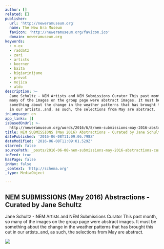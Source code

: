 ```yaml
---
author: []
related: []
publisher:
  url: 'http://neweramuseum.org'
  name: The New Era Museum
  favicon: 'http://neweramuseum.org/favicon.ico'
  domain: neweramuseum.org
keywords:
  - v-ex
  - raddatz
  - zari
  - artists
  - koerner
  - baita
  - bigiarinijune
  - prevot
  - mojica
  - aldo
description: >-
  Jane Schultz - NEM Artists and NEM Submissions Curator This past month, so
  many of the images on the group page were abstract images. It must be
  something about the change in the weather patterns that has brought this out
  in our artists..and, as such, the selections from May are abstract.
inLanguage: en
app_links: []
isBasedOnUrl: >-
  http://neweramuseum.org/words/2016/6/8/nem-submissions-may-2016-abstractions-curated-by-jane-schultz
title: NEM SUBMISSIONS (May 2016) Abstractions - Curated by Jane Schultz
datePublished: '2016-06-08T11:09:06.798Z'
dateModified: '2016-06-08T11:09:01.529Z'
starred: false
sourcePath: _posts/2016-06-08-nem-submissions-may-2016-abstractions-curated-by-jane-sc.md
inFeed: true
hasPage: false
inNav: false
_context: 'http://schema.org'
_type: MediaObject

---
```

<article style=""><h1>NEM SUBMISSIONS (May 2016) Abstractions - Curated by Jane Schultz</h1><p>Jane Schultz - NEM Artists and NEM Submissions Curator This past month, so many of the images on the group page were abstract images. It must be something about the change in the weather patterns that has brought this out in our artists..and, as such, the selections from May are abstract.</p><img src="http://static1.squarespace.com/static/50e5b834e4b0837383d7bb18/50e5b834e4b0837383d7bb1f/5757f7f3c6fc08b3622898ec/1465383850657/13418624_10208862438425800_3651613201728367711_o.jpg?format=1000w" /></article>